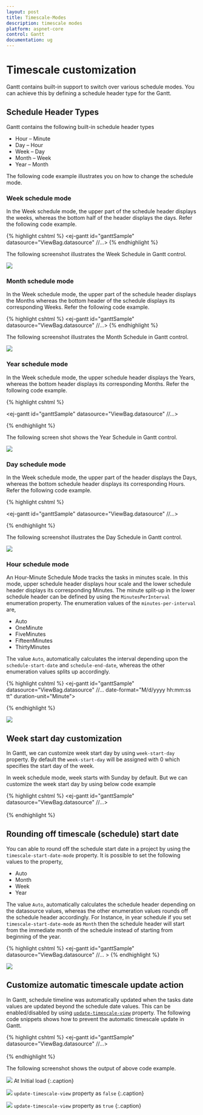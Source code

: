 ```yaml
---
layout: post
title: Timescale-Modes
description: timescale modes
platform: aspnet-core
control: Gantt
documentation: ug
---
```


# Timescale customization

Gantt contains built-in support to switch over various schedule modes. You can achieve this by defining a schedule header type for the Gantt.

## Schedule Header Types

Gantt contains the following built-in schedule header types

* Hour – Minute
* Day – Hour
* Week – Day
* Month – Week
* Year – Month

The following code example illustrates you on how to change the schedule mode.

### Week schedule mode

In the Week schedule mode, the upper part of the schedule header displays the weeks, whereas the bottom half of the header displays the days. Refer the following code example.

{% highlight cshtml %}
    <ej-gantt id="ganttSample" datasource="ViewBag.datasource"
    //...>
        <e-schedule-header-settings week-header-format="MMM dd , yyyy" schedule-header-type="Week" day-header-format="ddd">
        </e-schedule-header-settings>
    </ej-gantt> 
{% endhighlight %}

The following screenshot illustrates the Week Schedule in Gantt control.

![](Timescale-Modes_images/Timescale-Modes_img1.png)

### Month schedule mode

In the Week schedule mode, the upper part of the schedule header displays the Months whereas the bottom header of the schedule displays its corresponding Weeks. Refer the following code example.

{% highlight cshtml %}
    <ej-gantt id="ganttSample" datasource="ViewBag.datasource"
        //...>
        <e-schedule-header-settings week-header-format="M/dd" schedule-header-type="Month" month-header-format="MMM yyyy">
        </e-schedule-header-settings>
     </ej-gantt> 
{% endhighlight %}

The following screenshot illustrates the Month Schedule in Gantt control.

![](Timescale-Modes_images/Timescale-Modes_img2.png)

### Year schedule mode

In the Week schedule mode, the upper schedule header displays the Years, whereas the bottom header displays its corresponding Months. Refer the following code example.

{% highlight cshtml %}

  <ej-gantt id="ganttSample" datasource="ViewBag.datasource"
        //...>
       <e-schedule-header-settings year-header-format="yyyy" schedule-header-type="Year" month-header-format="MMM">
       </e-schedule-header-settings>
  </ej-gantt> 

{% endhighlight %}

The following screen shot shows the Year Schedule in Gantt control.

![](Timescale-Modes_images/Timescale-Modes_img3.png)

### Day schedule mode

In the Week schedule mode, the upper part of the header displays the Days, whereas the bottom schedule header displays its corresponding Hours. Refer the following code example.

{% highlight cshtml %}

  <ej-gantt id="ganttSample" datasource="ViewBag.datasource"
        //...>
      <e-schedule-header-settings day-header-format="dd,MM,yy " schedule-header-type="Day" hour-header-format="HH">
      </e-schedule-header-settings>
   </ej-gantt> 

{% endhighlight %}

The following screenshot illustrates the Day Schedule in Gantt control.

![](Timescale-Modes_images/Timescale-Modes_img4.png)

### Hour schedule mode

An Hour-Minute Schedule Mode tracks the tasks in minutes scale. In this mode, upper schedule header displays hour scale and the lower schedule header displays its corresponding Minutes. The minute split-up in the lower schedule header can be defined by using the `MinutesPerInterval`
enumeration property. The enumeration values of the `minutes-per-interval` are,

* Auto 
* OneMinute
* FiveMinutes
* FifteenMinutes
* ThirtyMinutes

The value `Auto`, automatically calculates the interval depending upon the `schedule-start-date` and `schedule-end-date`, whereas the other enumeration values splits up accordingly.

{% highlight cshtml %}
  <ej-gantt id="ganttSample" datasource="ViewBag.datasource"
        //...
        date-format="M/d/yyyy hh:mm:ss tt"
        duration-unit="Minute">
      <e-schedule-header-settings schedule-header-type="Hour" minutes-per-interval="FiveMinutes">
      </e-schedule-header-settings>
   </ej-gantt> 

{% endhighlight %}

![](Timescale-Modes_images/Timescale-Modes_img5.png)

## Week start day customization

In Gantt, we can customize week start day by using `week-start-day` property.
By default the `week-start-day` will be assigned with 0 which specifies the start day of the week.

In week schedule mode, week starts with Sunday by default. But we can customize the week start day by using below code example
 
{% highlight cshtml %}
  <ej-gantt id="ganttSample" datasource="ViewBag.datasource"
        //...>        
      <e-schedule-header-settings schedule-header-type="Week" week-start-day=2 />    
  </ej-gantt> 
{% endhighlight %}

## Rounding off timescale (schedule) start date

You can able to round off the schedule start date in a project by using the `timescale-start-date-mode` property. It is possible to set the following values to the property,

* Auto
* Month
* Week
* Year

The value `Auto`, automatically calculates the schedule header depending on the datasource values, whereas the other enumeration values rounds off the schedule header accordingly. For Instance, in year schedule if you set `timescale-start-date-mode` as `Month` then the schedule header will start from the immediate month of the schedule instead of starting from beginning of the year.

{% highlight cshtml %}
  <ej-gantt id="ganttSample" datasource="ViewBag.datasource"
        //... >
      <e-schedule-header-settings schedule-header-type="Year" timescale-start-date-mode="Month" >
      </e-schedule-header-settings>
  </ej-gantt>
{% endhighlight %}

![](Timescale-Modes_images/Timescale-Modes_img6.png)

## Customize automatic timescale update action

In Gantt, schedule timeline was automatically updated when the tasks date values are updated beyond the schedule date values. This can be enabled/disabled by using [`update-timescale-view`](/api/js/ejgantt#members:scheduleheadersettings-updatetimescaleview) property.
The following code snippets shows how to prevent the automatic timescale update in Gantt.
 
{% highlight cshtml %}
	<ej-gantt id="ganttSample" datasource="ViewBag.datasource"
        //...>        
		<e-schedule-header-settings schedule-header-type="Week" update-timescale-view="false" />    
	</ej-gantt> 
{% endhighlight %}

The following screenshot shows the output of above code example.

![](Timescale-Modes_images/Timescale-Modes_img7.png)
At Initial load
{:.caption}

![](Timescale-Modes_images/Timescale-Modes_img8.png)
`update-timescale-view` property as `false`
{:.caption}

![](Timescale-Modes_images/Timescale-Modes_img9.png)
`update-timescale-view` property as `true`
{:.caption}

